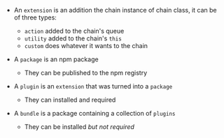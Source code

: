 - An `extension` is an addition the chain instance of chain class, it can be of three types:
  - `action` added to the chain's queue
  - `utility` added to the chain's `this`
  - `custom` does whatever it wants to the chain

- A `package` is an npm package
  - They can be published to the npm registry

- A `plugin` is an `extension` that was turned into a `package`
  - They can installed and required

- A `bundle` is a package containing a collection of `plugins`
  - They can be installed _but not required_